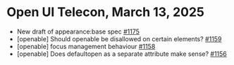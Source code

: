 Open UI Telecon, March 13, 2025
===================================
  * New draft of appearance:base spec [#1175](https://github.com/openui/open-ui/issues/1175)
  * [openable] Should openable be disallowed on certain elements? [#1159](https://github.com/openui/open-ui/issues/1159)
  * [openable] focus management behaviour [#1158](https://github.com/openui/open-ui/issues/1158)
  * [openable] Does defaultopen as a separate attribute make sense? [#1156](https://github.com/openui/open-ui/issues/1156)

